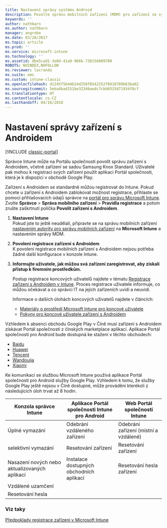 ```yaml
---
title: Nastavení správy systému Android
description: Povolte správu mobilních zařízení (MDM) pro zařízení se systémy Android a KNOX Standard v Microsoft Intune.
keywords: ''
author: nathbarn
ms.author: nathbarn
manager: angrobe
ms.date: 03/20/2017
ms.topic: article
ms.prod: ''
ms.service: microsoft-intune
ms.technology: ''
ms.assetid: dbe5cad1-3e0d-41a9-966b-738156089700
ROBOTS: NOINDEX,NOFOLLOW
ms.reviewer: lacranda
ms.suite: ems
ms.custom: intune-classic
ms.openlocfilehash: d1245f5644b24d258f8542252f8910789b63ba02
ms.sourcegitcommit: 5eba4bad151be32346aedc7cbb0333d71934f8cf
ms.translationtype: HT
ms.contentlocale: cs-CZ
ms.lasthandoff: 04/16/2018
---
```

# <a name="set-up-android-device-management"></a>Nastavení správy zařízení s Androidem

[!INCLUDE [classic-portal](../includes/classic-portal.md)]

Správce Intune může na Portálu společnosti povolit správu zařízení s Androidem, včetně zařízení se sadou Samsung Knox Standard. Uživatelé pak mohou k registraci svých zařízení použít aplikaci Portál společnosti, která je k dispozici v obchodě Google Play.

Zařízení s Androidem se standardně můžou registrovat do Intune. Pokud chcete u zařízení s Androidem zablokovat možnost registrace, přihlaste se pomocí přihlašovacích údajů správce na [portál pro správu Microsoft Intune](https://manage.microsoft.com). Zvolte **Správce** > **Správa mobilního zařízení** > **Pravidla registrace** a potom zrušte zaškrtnutí políčka **Povolit zařízení s Androidem**.

1. **Nastavení Intune**<br>
   Pokud jste to ještě neudělali, připravte se na správu mobilních zařízení [nastavením autority pro správu mobilních zařízení](prerequisites-for-enrollment.md#step-2-set-mdm-authority) na **Microsoft Intune** a nastavením správy MDM.

2. **Povolení registrace zařízení s Androidem**<br>
   K povolení registrace mobilních zařízení s Androidem nejsou potřeba žádné další konfigurace v konzole Intune.

3. **Informujte uživatele, jak můžou svá zařízení zaregistrovat, aby získali přístup k firemním prostředkům.**

   Postup registrace koncových uživatelů najdete v tématu [Registrace zařízení s Androidem v Intune](https://docs.microsoft.com/intune-user-help/enroll-your-device-in-intune-android). Proces registrace uživatele informuje, co můžou očekávat a co správci IT na jejich zařízeních uvidí a neuvidí.

   Informace o dalších úlohách koncových uživatelů najdete v článcích:
   - [Materiály o prostředí Microsoft Intune pro koncové uživatele](/intune/end-user-educate)
   - [Pokyny pro koncové uživatele zařízení s Androidem](https://docs.microsoft.com/intune-user-help/using-your-android-device-with-intune)

Vzhledem k absenci obchodu Google Play v Číně musí zařízení s Androidem získávat Portál společnosti z čínských marketplace aplikací. Aplikace Portál společnosti pro Android bude dostupná ke stažení v těchto obchodech:
* [Baidu](https://go.microsoft.com/fwlink/?linkid=836946)
* [Huawei](https://go.microsoft.com/fwlink/?linkid=836948)
* [Tencent](https://go.microsoft.com/fwlink/?linkid=836949)
* [Wandoujia](https://go.microsoft.com/fwlink/?linkid=836950)
* [Xiaomi](https://go.microsoft.com/fwlink/?linkid=836947)

Ke komunikaci se službou Microsoft Intune používá aplikace Portál společnosti pro Android služby Google Play. Vzhledem k tomu, že služby Google Play ještě nejsou v Číně dostupné, může provádění kterékoli z následujících úloh trvat až 8 hodin. 

|Konzola správce Intune| Aplikace Portál společnosti Intune pro Android |Web Portál společnosti Intune|   
|---|---|---|
|Úplné vymazání| Odebrání vzdáleného zařízení| Odebrání zařízení (místní a vzdálené)|
|selektivní vymazání| Resetování zařízení| Resetování zařízení|
|Nasazení nových nebo aktualizovaných aplikací| Instalace dostupných obchodních aplikací| Resetování hesla zařízení|
|Vzdálené uzamčení|||
|Resetování hesla|||

### <a name="see-also"></a>Viz taky
[Předpoklady registrace zařízení v Microsoft Intune](prerequisites-for-enrollment.md)
